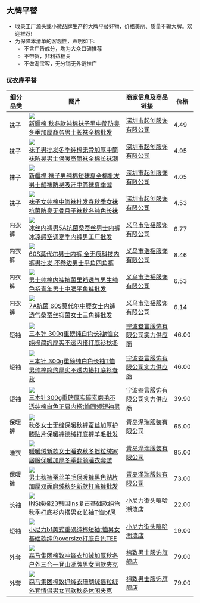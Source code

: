 ## 大牌平替
* 收录工厂源头或小微品牌生产的大牌平替好物，价格美丽、质量不输大牌。欢迎推荐!
* 为保障本清单的客观性，声明如下:
    * 不含广告成分，均为大众口碑推荐
    * 不带货，非利益相关
    * 不做淘宝客，无分销无外链推广

### 优衣库平替
|细分品类|图片|商家信息及商品链接|价格|
|--|--|--|--|
|袜子|![](https://cbu01.alicdn.com/img/ibank/O1CN01jHq6B51HmRVG8Lov8_!!2210232140800-0-cib.200x200.jpg)<br>[新疆棉 秋冬款纯棉袜子男中筒防臭冬季加厚商务男士长袜全棉批发](https://detail.1688.com/offer/635441545049.html)|[深圳市起创服饰有限公司](https://shop2b00131f48204.1688.com/page/offerlist.htm)|4.49|
|袜子|![](https://cbu01.alicdn.com/img/ibank/O1CN01FaAG301HmRjBKfRdV_!!2210232140800-0-cib.200x200.jpg)<br>[袜子男批发冬季纯棉无骨加厚中筒袜防臭男士保暖高筒袜全棉长袜潮](https://detail.1688.com/offer/737558590589.html)|[深圳市起创服饰有限公司](https://shop2b00131f48204.1688.com/page/offerlist.htm)|4.95|
|袜子|![](https://cbu01.alicdn.com/img/ibank/O1CN01078moP1HmRcQVYMcm_!!2210232140800-0-cib.200x200.jpg)<br>[新疆棉 袜子男纯棉短袜夏全棉批发男士船袜防臭吸汗中筒袜夏季薄](https://detail.1688.com/offer/638164157374.html)|[深圳市起创服饰有限公司](https://shop2b00131f48204.1688.com/page/offerlist.htm)|4.05|
|袜子|![](https://cbu01.alicdn.com/img/ibank/O1CN01o8geFX1HmRiPnhkkp_!!2210232140800-0-cib.200x200.jpg)<br>[袜子女纯棉中筒袜批发春秋季女袜抗菌防臭无骨月子袜秋冬纯色长袜](https://detail.1688.com/offer/730614546017.html)|[深圳市起创服饰有限公司](https://shop2b00131f48204.1688.com/page/offerlist.htm)|4.53|
|内衣裤|![](https://cbu01.alicdn.com/img/ibank/O1CN01xBJtEL1V3vsc1Elnq_!!991692598-0-cib.200x200.jpg)<br>[冰丝内裤男5A抗菌桑蚕丝男士内裤冰凉感空调夏季内裤男工厂批发](https://detail.1688.com/offer/710577673569.html)|[义乌市浩裕服饰有限公司](https://haoyu2015.1688.com/page/offerlist.htm)|6.77|
|内衣裤|![](https://cbu01.alicdn.com/img/ibank/O1CN01NFyeyh1V3vkGooWAn_!!991692598-0-cib.200x200.jpg)<br>[60S莫代尔男士内裤 全无痕科技内裤男批发 不卷边男士平角四角裤](https://detail.1688.com/offer/635531070823.html)|[义乌市浩裕服饰有限公司](https://haoyu2015.1688.com/page/offerlist.htm)|8.46|
|内衣裤|![](https://cbu01.alicdn.com/img/ibank/O1CN0162J9Sp1V3vqhcP2d5_!!991692598-0-cib.200x200.jpg)<br>[男士纯棉内裤抗菌里裆透气男生纯色系青年男士中腰平角裤批发](https://detail.1688.com/offer/735173104014.html)|[义乌市浩裕服饰有限公司](https://haoyu2015.1688.com/page/offerlist.htm)|6.53|
|内衣裤|![](https://cbu01.alicdn.com/img/ibank/O1CN01TaObNY1V3vs5N2fk4_!!991692598-0-cib.200x200.jpg)<br>[7A抗菌 60S莫代尔中腰女士内裤透气桑蚕丝抑菌女士三角裤批发](https://detail.1688.com/offer/744997792049.html)|[义乌市浩裕服饰有限公司](https://haoyu2015.1688.com/page/offerlist.htm)|6.14|
|短袖|![](https://cbu01.alicdn.com/img/ibank/O1CN01Bo8mDT1DfKz15njLN_!!2212611550243-0-cib.200x200.jpg)<br>[三本针 300g重磅纯白色长袖t恤女纯棉简约厚实不透内搭打底衫秋冬](https://detail.1688.com/offer/668938925265.html)|[宁波叁言服饰有限公司实力供应商](https://shop0rn1062513224.1688.com/page/offerlist.htm)|46.00|
|短袖|![](https://cbu01.alicdn.com/img/ibank/O1CN019bDJvT1DfKyBOcY0v_!!2212611550243-0-cib.200x200.jpg)<br>[三本针 300g重磅纯白色长袖T恤男纯棉简约厚实不透内搭打底衫春秋](https://detail.1688.com/offer/655588184960.html)|[宁波叁言服饰有限公司实力供应商](https://shop0rn1062513224.1688.com/page/offerlist.htm)|46.00|
|短袖|![](https://cbu01.alicdn.com/img/ibank/O1CN01V1FMrh1DfL41t73kq_!!2212611550243-0-cib.200x200.jpg)<br>[三本针300g重磅厚实碳素磨毛不透纯棉白色正肩内搭t恤圆领短袖男](https://detail.1688.com/offer/656806127309.html)|[宁波叁言服饰有限公司实力供应商](https://shop0rn1062513224.1688.com/page/offerlist.htm)|39.90|
|保暖裤|![](https://cbu01.alicdn.com/img/ibank/O1CN01Xflm7E1JwdnpchmV2_!!3480121093-0-cib.200x200.jpg)<br>[秋冬女士无缝保暖秋裤蚕丝加厚护膝贴片保暖裤德绒打底裤羊毛批发](https://detail.1688.com/offer/680387326243.html)|[青岛泽瑞服装有限公司](https://shop1m85522n779x5.1688.com/page/offerlist.htm)|65.00|
|睡衣|![](https://cbu01.alicdn.com/img/ibank/O1CN01kUf9ob1Jwdnh2laff_!!3480121093-0-cib.200x200.jpg)<br>[暖暖绒新款女士睡衣秋冬摇粒绒家居服保暖加厚冬季翻领睡衣套装](https://detail.1688.com/offer/741932732086.html)|[青岛泽瑞服装有限公司](https://shop1m85522n779x5.1688.com/page/offerlist.htm)|85.00|
|保暖裤|![](https://cbu01.alicdn.com/img/ibank/O1CN01g84tR11JwdngA8ITg_!!3480121093-0-cib.200x200.jpg)<br>[男士秋裤蚕丝羊毛保暖裤黑色贴片加厚双面磨绒秋冬新款打底裤批发](https://detail.1688.com/offer/680385998726.html)|[青岛泽瑞服装有限公司](https://shop1m85522n779x5.1688.com/page/offerlist.htm)|73.00|
|长袖|![](https://img.alicdn.com/bao/uploaded/i3/132691477/O1CN01pioCJS1MmVY39aWxC_!!0-item_pic.jpg_200x200.jpg)<br>[INS纯棉23韩国ins复古基础款纯色秋季打底衫内搭男女长袖T恤bf风](https://item.taobao.com/item.htm?id=603133486650)|[小尼力街头嘻哈潮流店](https://nelly.taobao.com)|22.00|
|短袖|![](https://img.alicdn.com/bao/uploaded/i1/132691477/O1CN01aa0VKl1MmVdhHfpie_!!0-item_pic.jpg_200x200.jpg)<br>[小尼力bf美式重磅纯棉短袖t恤男女基础款纯色oversize打底白色TEE](https://item.taobao.com/item.htm?id=635224828301)|[小尼力街头嘻哈潮流店](https://nelly.taobao.com)|19.00|
|外套|![](https://img.pddpic.com/mms-material-img/2023-08-17/ef9896c0-e76e-4bde-95b3-51a1d9b02fbd.jpeg?imageMogr2/thumbnail/200x%7CimageView2/2/w/500/q/50)<br>[森马集团棉致冲锋衣加绒加厚秋冬户外三合一登山潮牌男女同款夹克](https://mobile.yangkeduo.com/goods.html?goods_id=512655154023)|[棉致男士服饰旗舰店](https://mobile.yangkeduo.com/mall_page.html?mall_id=786246316)|79.00|
|外套|![](https://img-2.pddpic.com/mms-material-img/2023-08-22/0fdbe216-bbb6-4a7f-9f3b-44fe3ce29617.jpeg?imageMogr2/thumbnail/200x%7CimageView2/2/w/500/q/50/format/webp)<br>[森马集团棉致抓绒衣珊瑚绒摇粒绒外套情侣男女同款秋冬休闲夹克](https://mobile.yangkeduo.com/goods.html?goods_id=517225469405)|[棉致男士服饰旗舰店](https://mobile.yangkeduo.com/mall_page.html?mall_id=786246316)|79.00|